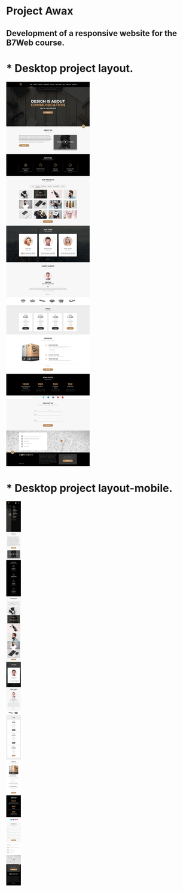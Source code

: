 # Project Awax
## Development of a responsive website for the B7Web course.
# * Desktop project layout.
![layout desktop](https://github.com/NivaldoCouto/projectAwax/blob/main/layout/LAYOUT_DESKTOP.jpg)
# * Desktop project layout-mobile.
![layout mobile](https://github.com/NivaldoCouto/projectAwax/blob/main/layout/LAYOUT_MOBILE.jpg)


